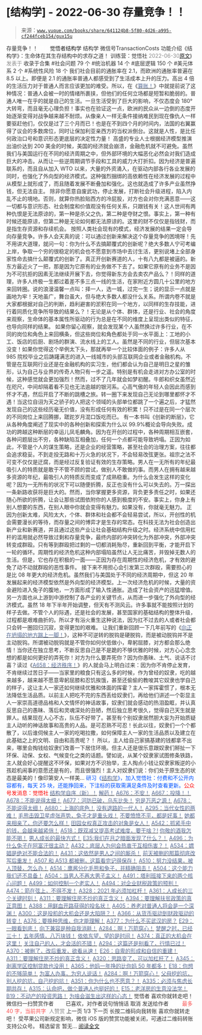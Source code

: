 # [结构学] - 2022-06-30 存量竞争！！

> 来源：[`www.yuque.com/books/share/641124b8-5f80-4d26-a995-cf244fceb154/gux15u`](https://www.yuque.com/books/share/641124b8-5f80-4d26-a995-cf244fceb154/gux15u)

<ne-p id="520f42f3293818f927861ebbd5b15da4_p_0" data-lake-id="520f42f3293818f927861ebbd5b15da4_p_0"><ne-text id="u84a0497a" style="color: rgb(51, 51, 51);">存量竞争！！</ne-text></ne-p> <ne-p id="909d23c91e67b7db1536a318355a9a5d" data-lake-id="909d23c91e67b7db1536a318355a9a5d"><ne-text id="u88a38fa8" ne-fontsize="12" style="color: rgb(255, 255, 255);">原创</ne-text><ne-text id="u4dc16fff" ne-fontsize="14">觉悟者</ne-text><ne-text id="u18de9446" ne-fontsize="14">结构学</ne-text></ne-p> <ne-p id="7ebb412f191cf44a2c94f1c288b5f326" data-lake-id="7ebb412f191cf44a2c94f1c288b5f326"><ne-text id="ub91190f1" ne-fontsize="14" ne-bold="true" style="color: rgb(51, 51, 51);">结构学</ne-text></ne-p> <ne-p id="64ac12e81979cdf3b2e2cdb6a1b9d15e" data-lake-id="64ac12e81979cdf3b2e2cdb6a1b9d15e"><ne-text id="uc4b7fa6f" ne-fontsize="14" style="color: rgb(51, 51, 51);">微信号</ne-text><ne-text id="ufb06ae7a" ne-fontsize="14" style="color: rgb(51, 51, 51);">TransactionCosts</ne-text></ne-p> <ne-p id="2b102519f85aaa3068d8a582153d3f94" data-lake-id="2b102519f85aaa3068d8a582153d3f94"><ne-text id="uee3b57a9" ne-fontsize="14" style="color: rgb(51, 51, 51);">功能介绍</ne-text><ne-text id="uc6987360" ne-fontsize="14" style="color: rgb(51, 51, 51);">《结构学》：生命体在其生存结构中的求存之道！ 训练营：觉悟社</ne-text></ne-p> <ne-p id="af09aa3ed26c94f699c78003fd8790de" data-lake-id="af09aa3ed26c94f699c78003fd8790de"><ne-text id="u7197d870" style="color: rgb(140, 140, 140);">2022-06-30</ne-text>[<ne-text id="u39d657c8" ne-fontsize="14">原文</ne-text>](https://mp.weixin.qq.com/s?__biz=MzIzMDYwOTM0Mg==&mid=2247487390&idx=1&sn=bd1fb93794773e7a4d0916306dc86a5d&chksm=e8b1974fdfc61e59275c0305da6b955e007a3538d14c7421e194be4cdffa846e7520f25f5ca6#rd))<ne-text id="ufe65892a" ne-fontsize="14" style="color: rgb(140, 140, 140);">发表于</ne-text></ne-p> <ne-p id="d8f3a47444dd195f52c82916de1ddd56" data-lake-id="d8f3a47444dd195f52c82916de1ddd56"><ne-text id="u4cf1598f" style="color: rgb(51, 51, 51);">收录于合集</ne-text></ne-p> <ne-p id="cabc0691a81714a94077fb7363391002" data-lake-id="cabc0691a81714a94077fb7363391002"><ne-text id="ub1a309af" style="color: rgb(51, 51, 51);">#社会问题 79 个</ne-text></ne-p> <ne-p id="1f1bd2fd821320bd1b4e0f9257bc92ec" data-lake-id="1f1bd2fd821320bd1b4e0f9257bc92ec"><ne-text id="u3fc0147f" style="color: rgb(51, 51, 51);">#统治机器 14 个</ne-text></ne-p> <ne-p id="f78a3ecea506c5567a33f762c2b486d3" data-lake-id="f78a3ecea506c5567a33f762c2b486d3"><ne-text id="uc2573122" style="color: rgb(51, 51, 51);">#底层逻辑 150 个</ne-text></ne-p> <ne-p id="95fe1bfe5dd1bd8550ca7d6adec9b7d7" data-lake-id="95fe1bfe5dd1bd8550ca7d6adec9b7d7"><ne-text id="u6f05ca21" style="color: rgb(51, 51, 51);">#美元体系 2 个</ne-text></ne-p> <ne-p id="abba51f783a09d204a63b72a44935d70" data-lake-id="abba51f783a09d204a63b72a44935d70"><ne-text id="ude93d174" style="color: rgb(51, 51, 51);">#系统性风险 18 个</ne-text></ne-p> <ne-p id="b161a360f11aa446b8d48264d61a2494" data-lake-id="b161a360f11aa446b8d48264d61a2494"><ne-text id="u3cbedfc7" style="color: rgb(51, 51, 51);">我们社会目前的通胀率在 2.1，而欧洲的通胀率普遍在 8.5 以上。即便是 2.1 的通胀率普通人都感受到了生活成本上升的压力。高出 4 倍的生活压力对于普通人而言应该更加的难受。所以，在《</ne-text>[<ne-text id="u4ff60a3e" style="color: rgb(87, 107, 149);">算账！</ne-text>](http://mp.weixin.qq.com/s?__biz=MzAxNDk1NjI2Mw==&mid=2247488259&idx=1&sn=2b72f3c0199cdacaa8e48eb9ad30f809&chksm=9b8a308bacfdb99d72ebcd3aaf0015c889b88f4598b093719ee8765aa8be3b3caaad95a445ae&scene=21#wechat_redirect)<ne-text id="u070c23d6" style="color: rgb(51, 51, 51);">》中就提前说了这种情况：普通人会被一时的情绪所裹挟，但他们的任何立场都是短暂和脆弱的。普通人唯一在乎的就是自己的生活。一旦生活受到了巨大的影响，不仅态度会 180°大转弯，而且毫无心理负担！事实也在验证这一点，欧洲的民众从一边倒的态度开始逐渐变得对战争越来越不耐烦。从像亲人一样无条件接纳难民到现在像仇人一样要驱赶他们，仅仅是过了三个月而已！也是在不到四个月的时间内，法国的右翼赢得了议会的多数席位，同时让保加利亚亲西方的当权派倒台。这就是人性，是比任何政治口号和意识形态更底层的决定性力量！</ne-text></ne-p> <ne-p id="82b3b053bb32c1bf697c75c4dc969582" data-lake-id="82b3b053bb32c1bf697c75c4dc969582"><ne-text id="ue2c2d8ae" style="color: rgb(51, 51, 51);">高盛的专业人士根据经济模型推演出油价达到 200 美金的时候，美国的经济就会崩溃，金融危机就不可避免。虽然我们与美国运行在不同的经济周期之中，但外部环境的大幅恶化必然会对我们造成巨大的冲击。从而让一些逆周期调节手段和工具的威力大打折扣。因为经济是普遍联系的，而且自从加入 WTO 以来，大量的外资涌入，在驱动内部各行各业发展的同时，也强化了外向型的经济模式。这种强烈捆绑的高依赖性在经济发展的过程中从模型上就形成了，而且随着发展不断叠加和强化。这也就造成了许多产业虽然挣钱，但无法自主。</ne-text></ne-p> <ne-p id="70d692ee87723f9603c2ae9cc68790c0" data-lake-id="70d692ee87723f9603c2ae9cc68790c0"><ne-text id="uf0cbaa5c" style="color: rgb(51, 51, 51);">除非你愿意自废武功，停止发展，打断社会升级进程，陷入内乱不止的境地。否则，就算你热脸贴西方的冷屁股，对方也会对你充满恶意——这一切都与意识形态、社会制度和价值观没有任何关系，只跟钱有关！这人世间有两种仇恨是无法原谅的，第一种是杀父之仇，第二种是夺财之恨。事实上，第一种有时候还能原谅，但第二种是无论如何都无法原谅的。这里的财不仅仅是指钱财，而是指生存资源和存续机会。</ne-text></ne-p> <ne-p id="dc3c35fd4fb5fe9f1dd0a7c88e575525" data-lake-id="dc3c35fd4fb5fe9f1dd0a7c88e575525"><ne-text id="u5191b91c" style="color: rgb(51, 51, 51);">按照人类社会现有的模式，经济发展的结果一定会导向存量竞争。许多人会天真的说：可以通过创新来解决这个存量竞争的困境呀！先不用讲大道理，就问一句：你为什么不去搞颠覆式的创新呢？绝大多数人宁可考编上岸，争取一个穷的很稳定的机会也不愿意到市场中去讨生活，更别说堵上全部身家性命去搞什么颠覆式的创新了。真正开创新赛道的人，十有八九都是被逼的。新东方最近火了一把，那是因为它原有的业务做不下去了。如果它原有的业务不是因为不可抗拒的因素无法继续开展下去，你觉得新东方会去卖农产品么？！同样的道理，许多人终极一生都过着差不多三点一线的生活，在家附近方圆几十公里的地方来回转圈。说的浪漫温馨一点叫：择一人，选一城，过完一生；说的显示一点就是画地为牢！</ne-text><ne-text id="u497ca1e9" ne-bold="true" style="color: rgb(51, 51, 51);">天地虽广，舞台虽大，但与绝大多数人都没什么关系。所谓内卷不就是大家都根据对自己的判断，趋利避害的淤积在同一个地方，以同样的生存技能，进行着同质化竞争所导致的结果么？！</ne-text><ne-text id="u4b448542" style="color: rgb(51, 51, 51);">无论是从个体、群体，还是行业、社会的角度来观察，生命体的基本属性所驱动的行为总是在不同的维度上呈现出类似的特征，也导向同样的结果。</ne-text></ne-p> <ne-p id="82008d132a4fe0a730e655b69b90e5bf" data-lake-id="82008d132a4fe0a730e655b69b90e5bf"><ne-text id="uf3ca6127" style="color: rgb(51, 51, 51);">如果你留心观察，就会发现某个人虽然换过许多行业，在不同的岗位和角色上来回横条，但这些岗位和角色都处于同一水平面上：工地的小工、饭店的后厨、剧场的群演、流水线上的工人。虽然是不同的行业，但层次基本没变！如果你觉得这个举例太下头，那就再举一个比较体面的例子：许多人从 985 院校毕业之后踌躇满志的进入一线城市的头部互联网企业或者金融机构。不管是在互联网行业还是在金融机构的实习生，他们都会认为自己是明日之星的雏形，认为自己与业界的传奇人物只有一步之遥。特别是有机会走进对方办公室的时候，这种感觉就会更加强烈！然而，过不了几年就会如梦初醒。牛郎和织女虽然近在咫尺，中间却隔着看不见也无法逾越的银河系。心高气傲的年轻人会因此而感到怀才不遇，然后开启了不断的跳槽之旅。转一圈下来发现自己无论到哪里都怀才不遇！当这位自诩为天之骄子的人把这个领域的头部单位都跳了一个遍之后，才猛然发现自己的这些经历毫无价值，没有形成任何有效的积累！只不过是在同一个层次的不同岗位上来回腾挪，蹉跎岁月混口饭吃而已。</ne-text></ne-p> <ne-p id="e8eb74aba5cb0ecc089c6470460ac67b" data-lake-id="e8eb74aba5cb0ecc089c6470460ac67b"><ne-text id="u6988ce44" style="color: rgb(51, 51, 51);">有一本书叫《创新的断层》，它从各种角度阐述了现实中的各种创新和探索为什么以 99.9%概论会导向失败。成功的跨越这种断层的幸运儿凤毛麟角。因为在开创的过程中，各种周期相互嵌套，各种问题层出不穷，各种缺陷互相叠加，任何一个点都可能导致坍塌。正因为如此，不管是个人的谋生策略，还是企业的经营策略，甚至社会的治理方案，往往都会追求稳妥。不到走投无路和十万火急的状况下，不会轻易改弦更张。祖宗之法不可变不仅仅是迂腐，而是经过反复验证有效的生存策略。男人在一无所有的年纪最吸引人的特质就是敢于不管不顾的尝试，做别人不敢做的事。而男人在拥有越来越多资源的年纪，最吸引人的特质反而变成了成熟稳重。为什么会发生这样的变化呢？因为一无所有的状况下可以随便折腾，反正也没有什么可以失去的。万一探出一条新路收获将是巨大的。然而，当你掌握更多资源，背负更多责任之时，如果还随心所欲的折腾，让会让那些试图依附你的人感到极度的不安。事实上，你身上有别人想要的东西，在别人眼中你就会变得有魅力。如果没有，你就毫无魅力。</ne-text></ne-p> <ne-p id="6797e8ca309d053b8499c3170c342109" data-lake-id="6797e8ca309d053b8499c3170c342109"><ne-text id="ubb9ab730" style="color: rgb(51, 51, 51);">正因为创新太难，风险太大，个体、群体和社会都不会轻易尝试，所以，开创性的机会需要漫长的等待，而存量之间的博弈才是生存的常态。在科技无法为社会创造出新产业和新赛道，并且通过这些产业让社会基础结构升级之时。经济系统中信用杠杆的滥用就必然导致过剩和存量竞争，最终内部的冲突转化为外部冲突，外部冲突转变成群殴。只有等到群殴把过剩的一切都消耗殆尽，重新回到平衡，才能开启下一轮的循环。周期性的经济危机这种内部塌陷虽然让人无比痛苦，并毁掉无数人的生活。但是，它也存在积极的一面——正因为存在周期性的经济危机，才有效的避免了动不动就群殴的恶性事件。</ne-text></ne-p> <ne-p id="67867900f8edb4b046f205a108a8798b" data-lake-id="67867900f8edb4b046f205a108a8798b"><ne-text id="u0a7356f3" style="color: rgb(51, 51, 51);">接下来不用担心会引发第三次群殴，需要担心的是比 08 年更大的经济危机。虽然我们与美国处于不同的经济周期中，但这 20 年发展起来的经济模型依然是外向型的经济模型。上一次经济危机的时候，大量的资金避险进入兔子的腹地，一方面形成了输入性通胀。造成了社会资产的迅猛增值。另一方面也从上游到中游控制了各产业的关键节点，从而进一步强化了外向型的经济模式。虽然 18 年下半年开始调整，但天有不测风云。许多事就不能按照计划的样子去做。不管个人的际遇，还是社会的发展，甚至国家的基础结构的整体升级，过程都是艰难曲折的。所以才有浴火重生这种说法，因为扛不过去的人或者社会都只会转一圈回归沉寂，变得更加的艰难。</ne-text></ne-p> <ne-p id="289557e71b3c25af7bc6395df94c2dde" data-lake-id="289557e71b3c25af7bc6395df94c2dde"><ne-text id="uff75212c" style="color: rgb(51, 51, 51);">让我们重新回顾一下几年前写的《</ne-text>[<ne-text id="u84975144" style="color: rgb(87, 107, 149);">向正在坍塌的地方踹上一脚！</ne-text>](http://mp.weixin.qq.com/s?__biz=MzIzMDYwOTM0Mg==&mid=2247483766&idx=1&sn=b17f66fe5f8fd77d3c27c8bc60eb8c8a&chksm=e8b199a7dfc610b1ddcced086ff6d2be69354b7feeef60c0e508d56dd4fd54ee9660483cf5bb&scene=21#wechat_redirect)<ne-text id="u71afd6a4" style="color: rgb(51, 51, 51);">》，这种不可逆转的脱钩是硬脱钩，而是被动脱钩并不是主动脱钩。所谓被动脱钩就是不管你如何伏低做小，卑躬屈膝，对方都会那么绝情！当你还在独立思考，不断反思自己是不是跪的不够优雅的时候，对方心心念念想的都是如何更好的弄死你！对方为什么要弄死你？因为你愚昧、土气、说话不讨喜？读过《</ne-text>[<ne-text id="ue526fac6" style="color: rgb(87, 107, 149);">A658：经济秩序！</ne-text>](http://mp.weixin.qq.com/s?__biz=MzIzMDYwOTM0Mg==&mid=2247487179&idx=1&sn=12ad76a2b6a86d4dc52eb515f2b00500&chksm=e8b1961adfc61f0c30f16b60b87e2fcd3142b4a788c2ae81604f02182574c50b54c1d9e2974d&scene=21#wechat_redirect)<ne-text id="uf2d4aaac" style="color: rgb(51, 51, 51);">》的人就会马上明白过来：因为你不肯停止发育，不肯继续过苦日子——当家里的粮食只有这么多的时候，作为曾经的奴隶，吃的越来越多，越来越不愿意卑躬屈膝和忍饥挨饿，甚至还偷偷的教唆其它奴隶也学自己的样子，这让主人一家还如何继续优雅和体面的挥霍？主人一家挥霍惯了，根本无法降低生活品质。以前主人把吃不完的东西丢给奴隶们，再给他们讲述一个彰显主人一家崇高道德品格和人文情怀的神话故事，奴隶们就会感动的热泪盈眶，并认真反思自己的愚昧、落后和灵魂深处的丑陋，然后独立思考很久，觉得自己天生就是罪人。结果现在人心不古，队伍不好带了。甚至有个别奴隶居然胆大妄为开始质疑主人动听的神话故事和高贵的人品。是可忍熟不可忍！长此以往，奴隶们一个个都散了，以后谁伺候主人一家的吃喝拉撒，如何保障主人一家的生活品质以及建立在此基础之上的文明、自由和高贵呢？！</ne-text></ne-p> <ne-p id="628d3110941e37efb58bf771f59cbac3" data-lake-id="628d3110941e37efb58bf771f59cbac3"><ne-text id="u2279b93d" style="color: rgb(51, 51, 51);">所以，主人给自己家搞基建的钱都拿不出来，哪里会掏钱给奴隶们改善一下居住环境。但主人还是很乐意跟奴隶们掰扯一下环保、动保、女权、气候变化之类的话题。譬如说，从某个奴隶家试图修条铁路，主人就会好心提醒这不环保，如果对方不识抬举，主人掏点小钱让奴隶家叛逆的小孩趁机闹事的意愿还是有的，而且很强烈！主人对奴隶们说：你们处于原生态的状态是最美的！像印第安人一样美…</ne-text></ne-p> <ne-p id="e81f280a7d0fdafbdb0a77ad7fbf79a6" data-lake-id="e81f280a7d0fdafbdb0a77ad7fbf79a6"><ne-text id="ue3756308" ne-bold="true" style="color: rgb(0, 82, 255);">研习《</ne-text>[<ne-text id="u7ac27744" ne-bold="true" style="color: rgb(87, 107, 149);">结构学</ne-text>](https://mp.weixin.qq.com/mp/appmsgalbum?action=getalbum&album_id=1318317199878225920&__biz=MzAxNDk1NjI2Mw==#wechat_redirect)<ne-text id="u7e929f2a" ne-bold="true" style="color: rgb(0, 82, 255);">》，加入觉悟社：付费和不公开内容都有，每天 25 块，还能挣回来，下注标的获取需满足条件及时查看更新。</ne-text><ne-text id="uada87914" ne-bold="true" style="color: rgb(255, 0, 0);">公众号发消息：觉悟社</ne-text></ne-p>  <ne-p id="5963a07e677ee44516dcc35c7470f312" data-lake-id="5963a07e677ee44516dcc35c7470f312"><ne-card data-card-name="image" data-card-type="inline" id="TQS2u" data-event-boundary="card" style="color: rgb(51, 51, 51);"><ne-p id="0eebb4a845741f2d9226df5d1a1b065a" data-lake-id="0eebb4a845741f2d9226df5d1a1b065a">[<ne-text id="ua34eed30" ne-bold="true" style="color: rgb(87, 107, 149);">结构学自序（新）！</ne-text>](http://mp.weixin.qq.com/s?__biz=MzIzMDYwOTM0Mg==&mid=2247485283&idx=1&sn=aa2b8554b8e5040f8f959636feaa06a3&chksm=e8b19fb2dfc616a430aa381b8da0815311244e694a69809cd92d0602ac34cfe5f1f419b3745e&scene=21#wechat_redirect)</ne-p> <ne-p id="98a24b6d8e9db8cd224dc798fbd82164" data-lake-id="98a24b6d8e9db8cd224dc798fbd82164">[<ne-text id="u9e7d6606" style="color: rgb(87, 107, 149);">解药！</ne-text>](http://mp.weixin.qq.com/s?__biz=MzIzMDYwOTM0Mg==&mid=2247487354&idx=1&sn=8d233cb332f339f0577f408653090fd3&chksm=e8b197abdfc61ebdfb4d5591ff86fb35f6e0ddf9bb51d18ce569d40a774d45ff5ecbf4109aa8&scene=21#wechat_redirect)</ne-p> <ne-p id="60d96851d4ae7cbba0425ddc0e0227b4" data-lake-id="60d96851d4ae7cbba0425ddc0e0227b4">[<ne-text id="u5f7c48ee" style="color: rgb(87, 107, 149);">A676：不安！</ne-text>](http://mp.weixin.qq.com/s?__biz=MzAxNDk1NjI2Mw==&mid=2247488576&idx=1&sn=775b39993cbb7aafd9d5aa0720cbfcba&chksm=9b8a37c8acfdbede6606165222fd4ccffdd99368777e395261c847d0b6884af0563ff8337f01&scene=21#wechat_redirect)</ne-p> <ne-p id="d4c2ef319a93d94b4be5cb06ab767c4d" data-lake-id="d4c2ef319a93d94b4be5cb06ab767c4d">[<ne-text id="u8388df00" style="color: rgb(87, 107, 149);">A667：投降！！</ne-text>](http://mp.weixin.qq.com/s?__biz=MzAxNDk1NjI2Mw==&mid=2247488473&idx=1&sn=9ff1ab8aa9a8ed0521705e8e69dc1942&chksm=9b8a3051acfdb94786f6aa85a453b17df68cae420b94a161741a7d4a26f55afea0caa0debbb8&scene=21#wechat_redirect)</ne-p> <ne-p id="6f725e8e955d70547aef0c120c2baece" data-lake-id="6f725e8e955d70547aef0c120c2baece">[<ne-text id="u2740af9c" ne-bold="true" style="color: rgb(87, 107, 149);">A678：不能说得太细！</ne-text>](http://mp.weixin.qq.com/s?__biz=MzAxNDk1NjI2Mw==&mid=2247488621&idx=1&sn=de619343a166fa2033545096b107a136&chksm=9b8a37e5acfdbef33879aa1c737b5ded3b611c15cf6b7945e400a9293cb0353f2eb5feb120f0&scene=21#wechat_redirect)</ne-p> <ne-p id="d34f6193f6aeb5637e01bed2acf532f7" data-lake-id="d34f6193f6aeb5637e01bed2acf532f7">[<ne-text id="ue513612c" ne-bold="true" style="color: rgb(87, 107, 149);">A677：河防已破，乌东比失！</ne-text>](http://mp.weixin.qq.com/s?__biz=MzIzMDYwOTM0Mg==&mid=2247487346&idx=1&sn=7f6da93c6544a34130faa84427410779&chksm=e8b197a3dfc61eb5fb452bb2f9dbe2e1dd593fa504466b004c8832f1cfc1cc9e62cf3e1cfe40&scene=21#wechat_redirect)</ne-p> <ne-p id="ca699abec4a505f932c1eb026f00f97c" data-lake-id="ca699abec4a505f932c1eb026f00f97c">[<ne-text id="u86fb4cdc" style="color: rgb(87, 107, 149);">穷是万恶之源！</ne-text>](http://mp.weixin.qq.com/s?__biz=MzAxNDk1NjI2Mw==&mid=2247483823&idx=1&sn=e54ebe9891b302dc0bf1815c76ccf8b7&chksm=9b8a2227acfdab31a05e273addd9159d4b8263d58d3c58bf214841c8189157519719c3427306&scene=21#wechat_redirect)</ne-p> <ne-p id="bdfcec3a44b44e57b3d4aadfc66dfe8c" data-lake-id="bdfcec3a44b44e57b3d4aadfc66dfe8c">[<ne-text id="uf8f9c0f4" style="color: rgb(87, 107, 149);">A678：不能说得太细！</ne-text>](http://mp.weixin.qq.com/s?__biz=MzAxNDk1NjI2Mw==&mid=2247488621&idx=1&sn=de619343a166fa2033545096b107a136&chksm=9b8a37e5acfdbef33879aa1c737b5ded3b611c15cf6b7945e400a9293cb0353f2eb5feb120f0&scene=21#wechat_redirect)</ne-p> <ne-p id="47d64728ce59f251d9ab8a411f798deb" data-lake-id="47d64728ce59f251d9ab8a411f798deb">[<ne-text id="ubaf0d22c" style="color: rgb(87, 107, 149);">A680：上海的底色！</ne-text>](http://mp.weixin.qq.com/s?__biz=MzIzMDYwOTM0Mg==&mid=2247487369&idx=1&sn=a18e0d719fb0549237274a07964dadbf&chksm=e8b19758dfc61e4ec0cf4343ed7bd19f207616e41dcfd37f655056fc0dcbcacb8cd20da56a5e&scene=21#wechat_redirect)</ne-p> <ne-p id="b07395d3de9cf943c4227342728a1d5e" data-lake-id="b07395d3de9cf943c4227342728a1d5e">[<ne-text id="uc627dbb8" style="color: rgb(87, 107, 149);">没有退路的一代人！</ne-text>](http://mp.weixin.qq.com/s?__biz=MzAxNDk1NjI2Mw==&mid=2247486533&idx=1&sn=a0d5cce0656aad467148e0642eb85a00&chksm=9b8a2fcdacfda6db79857186e953a089baf1fb678b2b071cf101c5a26e7fb9768474c94243ca&scene=21#wechat_redirect)</ne-p> <ne-p id="6279345f695f72808c603cf937c84730" data-lake-id="6279345f695f72808c603cf937c84730">[<ne-text id="u90fd8f59" ne-bold="true" style="color: rgb(87, 107, 149);">A295：当代女性的两难！</ne-text>](http://mp.weixin.qq.com/s?__biz=MzIzMDYwOTM0Mg==&mid=2247484854&idx=1&sn=6851afe306f7b89d23728018ea32b7f2&chksm=e8b19d67dfc61471955b15021ac11c5fff9f1607977e9df1bd2bbfabc2deb3dea5c98e369c55&scene=21#wechat_redirect)</ne-p> <ne-p id="da24c8a157a1c6d477977ee31e72c623" data-lake-id="da24c8a157a1c6d477977ee31e72c623">[<ne-text id="u04b0bcba" ne-bold="true" style="color: rgb(87, 107, 149);">毛熊击毁卫星虚张声势，兔子才是重头戏！</ne-text>](http://mp.weixin.qq.com/s?__biz=MzIzMDYwOTM0Mg==&mid=2247486669&idx=1&sn=dbcf25827621743d0d3b5c3abdcb73c2&chksm=e8b1941cdfc61d0aa787095f2852f6249b2a0114b1a721bc70a0f3c945e775977a1899e1e8b0&scene=21#wechat_redirect)</ne-p> <ne-p id="3956d36d6882f3e50da1c264b8f43d38" data-lake-id="3956d36d6882f3e50da1c264b8f43d38">[<ne-text id="u2c0e88a1" ne-bold="true" style="color: rgb(87, 107, 149);">不要愤愤不平，都是好事！</ne-text>](http://mp.weixin.qq.com/s?__biz=MzAxNDk1NjI2Mw==&mid=2247487130&idx=1&sn=b21138d85455f5692aaf039038c78342&chksm=9b8a2d12acfda404a2b67fe4d446ee0f2805ad64a8b8004902934600fd731191e140df6ac19a&scene=21#wechat_redirect)</ne-p> <ne-p id="308533a68bfdfd52d48d49b9fe913b3a" data-lake-id="308533a68bfdfd52d48d49b9fe913b3a">[<ne-text id="u68e9b011" ne-bold="true" style="color: rgb(87, 107, 149);">她都来相亲了，你还要怎么样！</ne-text>](http://mp.weixin.qq.com/s?__biz=MzAxNDk1NjI2Mw==&mid=2247486952&idx=1&sn=698aec6916d2eca5e758c25c4c634346&chksm=9b8a2e60acfda776b80a4f2f0d5c2fe4921fc821cdf029fa9d2fdc52fd708fc5a0b980d5d3d0&scene=21#wechat_redirect)</ne-p> <ne-p id="41926d522c6de2248d2d4cabc0a07c3d" data-lake-id="41926d522c6de2248d2d4cabc0a07c3d">[<ne-text id="uf9408bd8" ne-bold="true" style="color: rgb(87, 107, 149);">田园女权真正攻击的对象是女人！</ne-text>](http://mp.weixin.qq.com/s?__biz=MzIzMDYwOTM0Mg==&mid=2247486412&idx=1&sn=5dd3e8b2a759838d739e6d61ebab2eab&chksm=e8b1931ddfc61a0bf6f81cd2a9a9232ea8ce86528a8eea66c6635180e8678b819ebb38b4cb86&scene=21#wechat_redirect)</ne-p> <ne-p id="8263d391be9a89c2703174a899944d62" data-lake-id="8263d391be9a89c2703174a899944d62">[<ne-text id="udd26e20d" ne-bold="true" style="color: rgb(87, 107, 149);">A542：抓紧手中的钱，会越来越紧俏！</ne-text>](http://mp.weixin.qq.com/s?__biz=MzIzMDYwOTM0Mg==&mid=2247486640&idx=1&sn=a96afa7d2b698e33240735ea8d7671f7&chksm=e8b19461dfc61d77a4afce11ecc7558b8d7ff5d495a78bcb609e3eed5c70bcbed5f3d6a66023&scene=21#wechat_redirect)</ne-p> <ne-p id="03d8e550401ce183dd91689320053210" data-lake-id="03d8e550401ce183dd91689320053210">[<ne-text id="u3c446980" ne-bold="true" style="color: rgb(87, 107, 149);">A518：既双减又提高考试难度，要干啥？!</ne-text>](http://mp.weixin.qq.com/s?__biz=MzIzMDYwOTM0Mg==&mid=2247486528&idx=1&sn=837ef39e3c0b47ac84d5096690555ae7&chksm=e8b19491dfc61d87292daf575c1e7c95b3f0543f313b65c7ad4ab369603833704304ec7451d7&scene=21#wechat_redirect)</ne-p> <ne-p id="1f21025fe0d6a978a584386e14048361" data-lake-id="1f21025fe0d6a978a584386e14048361">[<ne-text id="u61c8135b" style="color: rgb(87, 107, 149);">你敬的酒我怎能不喝！</ne-text>](http://mp.weixin.qq.com/s?__biz=MzIzMDYwOTM0Mg==&mid=2247486456&idx=1&sn=7d6377d84f511b80179c5e7648494d6e&chksm=e8b19329dfc61a3f9b91b5b43dbd1a6eea293a02cd80b96aeb6dd1930f7f2c93fd33c0e3b2f3&scene=21#wechat_redirect)</ne-p> <ne-p id="91ab5736dc3737bc843c92496fda2b07" data-lake-id="91ab5736dc3737bc843c92496fda2b07">[<ne-text id="u89159afa" style="color: rgb(87, 107, 149);">男人成长的最快方式！</ne-text>](http://mp.weixin.qq.com/s?__biz=MzAxNDk1NjI2Mw==&mid=2247487435&idx=1&sn=8d1fe9b5f45ab8bd0c98f396ea6f0f1c&chksm=9b8a2c43acfda5557c14b9f4ecd8efc8e844df88c1b9a487906eddbc04860acc06bbd0ef6963&scene=21#wechat_redirect)</ne-p> <ne-p id="cca08c0c6b7953b13bb27df479e86514" data-lake-id="cca08c0c6b7953b13bb27df479e86514">[<ne-text id="uc609723b" ne-bold="true" style="color: rgb(87, 107, 149);">E35:我们在月之暗面发现了什么？！</ne-text>](http://mp.weixin.qq.com/s?__biz=MzIzMDYwOTM0Mg==&mid=2247486632&idx=1&sn=170aeff87eb36dce354c8b2437f4b27f&chksm=e8b19479dfc61d6f08e6492954a528f20387fe2fa925747cf2b504d2bc69084f24495e972e41&scene=21#wechat_redirect)</ne-p> <ne-p id="79eec9fbbb5c5ae108524db563c895ac" data-lake-id="79eec9fbbb5c5ae108524db563c895ac">[<ne-text id="u080858ed" ne-bold="true" style="color: rgb(87, 107, 149);">A496：为什么兔子在阿富汗很主动？</ne-text>](http://mp.weixin.qq.com/s?__biz=MzIzMDYwOTM0Mg==&mid=2247486278&idx=1&sn=40d09857088bebd3c70bec1c7a500f06&chksm=e8b19397dfc61a810125242c8e395330f934390eb50bd54053ecd3f31ddc91de4e429c0f693a&scene=21#wechat_redirect)</ne-p> <ne-p id="ec0e4232012860c559b536d26ae73c4a" data-lake-id="ec0e4232012860c559b536d26ae73c4a">[<ne-text id="u255521b9" style="color: rgb(87, 107, 149);">A432：底层人为何会热衷于互相伤害？！</ne-text>](http://mp.weixin.qq.com/s?__biz=MzAxNDk1NjI2Mw==&mid=2247487443&idx=1&sn=21334752ac2ce642ca1e4e421acfe765&chksm=9b8a2c5bacfda54d1459036c57a31b05271d1b825eadd811cce0bbeca1ea3a7deae31e067133&scene=21#wechat_redirect)</ne-p> <ne-p id="7f0f29733a71137a98ba4f75f0858a8c" data-lake-id="7f0f29733a71137a98ba4f75f0858a8c">[<ne-text id="u7db0c56c" style="color: rgb(87, 107, 149);">A534：嫖娼是绝对不能合法的！</ne-text>](http://mp.weixin.qq.com/s?__biz=MzAxNDk1NjI2Mw==&mid=2247487431&idx=1&sn=78d93492fa71d19501c95eb11e0ea99f&chksm=9b8a2c4facfda559eeb7bffa822a9715b1945a9e9c4f8beaf9d00b8acb0e2cc0b05a63feafaf&scene=21#wechat_redirect)</ne-p> <ne-p id="2e90ecc05f99c9edccc7ab735bca68d5" data-lake-id="2e90ecc05f99c9edccc7ab735bca68d5">[<ne-text id="u7a395f31" ne-bold="true" style="color: rgb(87, 107, 149);">A431：这依然是男人之间的厮杀！</ne-text>](http://mp.weixin.qq.com/s?__biz=MzAxNDk1NjI2Mw==&mid=2247486741&idx=1&sn=f13cf395a8c106f5133951392a20ac5c&chksm=9b8a2e9dacfda78b8f8b9cc727b9740b4213f738fc0375599ce82567b97047631c68178c7ec5&scene=21#wechat_redirect)</ne-p> <ne-p id="ac8feaefaaba428166a1057c9b017fe3" data-lake-id="ac8feaefaaba428166a1057c9b017fe3">[<ne-text id="u2a7a1880" style="color: rgb(87, 107, 149);">前天被删的那篇彻底改写后重发！</ne-text>](http://mp.weixin.qq.com/s?__biz=MzAxNDk1NjI2Mw==&mid=2247487425&idx=1&sn=37c59746f0368268dbf1497b341aab93&chksm=9b8a2c49acfda55f770d8082d28911b1ce6406517fb969072d77bc0c8c1f26507ac18360d2f8&scene=21#wechat_redirect)</ne-p> <ne-p id="dc55040d9a0cea0563109fee3c7da6f1" data-lake-id="dc55040d9a0cea0563109fee3c7da6f1">[<ne-text id="ua968faac" ne-bold="true" style="color: rgb(87, 107, 149);">A507 和 A513 都被删，这篇看完记得保存！</ne-text>](http://mp.weixin.qq.com/s?__biz=MzIzMDYwOTM0Mg==&mid=2247486598&idx=1&sn=643ad77a60e4fb7e40dcea6e4585c39a&chksm=e8b19457dfc61d4126c656d773feb6d26d516889077a4f3b8755cf1ee4b0fe2a592b8409dfd8&scene=21#wechat_redirect)</ne-p> <ne-p id="11507eb8ba12f3320175d5daa2f0dd76" data-lake-id="11507eb8ba12f3320175d5daa2f0dd76">[<ne-text id="u857cf251" style="color: rgb(87, 107, 149);">A510：努力没结果，被人顶替，怎么办！</ne-text>](http://mp.weixin.qq.com/s?__biz=MzAxNDk1NjI2Mw==&mid=2247487202&idx=1&sn=c4c18c5c793a47e31cd7267152a78d1f&chksm=9b8a2d6aacfda47c47394eb5cbb97fc6233fb7258c0408026e518018a6af33da141b1b0a2bfa&scene=21#wechat_redirect)</ne-p> <ne-p id="e19b904dcbf55e188f02a800c77dc2b0" data-lake-id="e19b904dcbf55e188f02a800c77dc2b0">[<ne-text id="u2a4fc490" style="color: rgb(87, 107, 149);">A514：鹰酱分化毛熊和兔子，并精确阻击！</ne-text>](http://mp.weixin.qq.com/s?__biz=MzIzMDYwOTM0Mg==&mid=2247486421&idx=1&sn=c114599b4fd1016c7f539fca526fe91c&chksm=e8b19304dfc61a127301df6303aedbeace66275a179f7db025e56f2326917c273d443eab53e6&scene=21#wechat_redirect)</ne-p> <ne-p id="fd352090d29710d17cae8fc89be9dec0" data-lake-id="fd352090d29710d17cae8fc89be9dec0">[<ne-text id="uf66bf85c" ne-bold="true" style="color: rgb(87, 107, 149);">A504：这个能力我们还不具备！</ne-text>](http://mp.weixin.qq.com/s?__biz=MzIzMDYwOTM0Mg==&mid=2247486364&idx=1&sn=c54714ffeaa4122f08d8ec0c2decb740&chksm=e8b1934ddfc61a5b943cbe55dfc7211561e7d78f163246c3dcfd08325b004bc6d9ee6efbaebf&scene=21#wechat_redirect)</ne-p> <ne-p id="981e9413bfc039aec09d4d84558aeadc" data-lake-id="981e9413bfc039aec09d4d84558aeadc">[<ne-text id="u6fe4a24d" style="color: rgb(87, 107, 149);">A504：当男人不再大男子主义！</ne-text>](http://mp.weixin.qq.com/s?__biz=MzAxNDk1NjI2Mw==&mid=2247487148&idx=1&sn=5151b292f8f882fe9f87aabf52be08df&chksm=9b8a2d24acfda432b5803c25c0c83a4cbfc80a7c83ffd044b72bedc5e32d9670054d861705cf&scene=21#wechat_redirect)</ne-p> <ne-p id="476ee436737dc7c770ede46bc1fb4fbc" data-lake-id="476ee436737dc7c770ede46bc1fb4fbc">[<ne-text id="u00f33d80" ne-bold="true" style="color: rgb(87, 107, 149);">A491：塔利班接下来的两个核心问题！</ne-text>](http://mp.weixin.qq.com/s?__biz=MzIzMDYwOTM0Mg==&mid=2247486219&idx=1&sn=8f77517f0244ba31f7eb28e2676e17cd&chksm=e8b193dadfc61acc6d9e6029653aac696f132efc24d3b28f983ba8e4ada269ac887e6165d837&scene=21#wechat_redirect)</ne-p> <ne-p id="a8387ca1bb5f485895782164b05c9c16" data-lake-id="a8387ca1bb5f485895782164b05c9c16">[<ne-text id="u4148b674" style="color: rgb(87, 107, 149);">A499：如何控制一个老实人！</ne-text>](http://mp.weixin.qq.com/s?__biz=MzIzMDYwOTM0Mg==&mid=2247486301&idx=1&sn=f4bfec024d8688c8555dd21b85deea31&chksm=e8b1938cdfc61a9a1e2d8a8fa37d495cf337bc34215939caced14a58dd32b46ad59646d0e928&scene=21#wechat_redirect)</ne-p> <ne-p id="7be6b8404b09dbfb0e9b8a0dc53445ec" data-lake-id="7be6b8404b09dbfb0e9b8a0dc53445ec">[<ne-text id="ua0f3e627" ne-bold="true" style="color: rgb(87, 107, 149);">A494：对企业财税政策的预判！</ne-text>](http://mp.weixin.qq.com/s?__biz=MzIzMDYwOTM0Mg==&mid=2247486230&idx=1&sn=5fa67e9065c3feae6264765838772136&chksm=e8b193c7dfc61ad15311f10ab8265d667f31cc2e11e404476afbc0310d6ee71e5f1167faf78f&scene=21#wechat_redirect)</ne-p> <ne-p id="255de536c4b28de1bb6d7f1c19ce08d1" data-lake-id="255de536c4b28de1bb6d7f1c19ce08d1">[<ne-text id="u3004a744" ne-bold="true" style="color: rgb(87, 107, 149);">A474：箭在弦上，不得不发！</ne-text>](http://mp.weixin.qq.com/s?__biz=MzIzMDYwOTM0Mg==&mid=2247486092&idx=1&sn=d93b0ab35ba2828a708658dbd2e5ad9b&chksm=e8b1925ddfc61b4b12bc1b6a7e7e25a2fe7ff149b1c4f64810b2a5eefa97b8dc1bd1899dcf00&scene=21#wechat_redirect)</ne-p> <ne-p id="0fbbf3247c99866827559c0c7ffb63d8" data-lake-id="0fbbf3247c99866827559c0c7ffb63d8">[<ne-text id="u10e78a3a" ne-bold="true" style="color: rgb(87, 107, 149);">A328：2021 年必须加杠杆！</ne-text>](http://mp.weixin.qq.com/s?__biz=MzIzMDYwOTM0Mg==&mid=2247485087&idx=1&sn=24d72f6a71bddb8954a03be5db246538&chksm=e8b19e4edfc617587a8ae645885a89ab8c3c6f67730a026d9c7c9a94ab3051ca480302147fc0&scene=21#wechat_redirect)</ne-p> <ne-p id="f4e33bd989f10fed73c902467299be41" data-lake-id="f4e33bd989f10fed73c902467299be41">[<ne-text id="u78a07a8a" ne-bold="true" style="color: rgb(87, 107, 149);">A361：人成长的三个关键时刻！</ne-text>](http://mp.weixin.qq.com/s?__biz=MzAxNDk1NjI2Mw==&mid=2247486472&idx=1&sn=8b46d73659ff81e3d7bd544e1718a94f&chksm=9b8a2f80acfda69601b059cb0180f8841eda098200c32c84ad6430bb8fbe33a9021fa7890344&scene=21#wechat_redirect)</ne-p> <ne-p id="0e5591e2facce5f3e18e44b08c35d1c6" data-lake-id="0e5591e2facce5f3e18e44b08c35d1c6">[<ne-text id="u62610f07" ne-bold="true" style="color: rgb(87, 107, 149);">A311：要理解住房不炒的真正含义！</ne-text>](http://mp.weixin.qq.com/s?__biz=MzIzMDYwOTM0Mg==&mid=2247484959&idx=1&sn=090583ec50bfd9febec1de463c2672f6&chksm=e8b19ecedfc617d8629080f6745c8de013cfe875de26eef6767b2d5c10782650223ed15f807b&scene=21#wechat_redirect)</ne-p> <ne-p id="757fb105d3c23be48f8914e9fed73cf9" data-lake-id="757fb105d3c23be48f8914e9fed73cf9">[<ne-text id="uafa44fe4" ne-bold="true" style="color: rgb(87, 107, 149);">A394：要理解扶贫政策的真正意图！</ne-text>](http://mp.weixin.qq.com/s?__biz=MzIzMDYwOTM0Mg==&mid=2247485502&idx=1&sn=fffb9911cefa626e6fbcb9c416c1eb98&chksm=e8b190efdfc619f9b0e42f3c3d5d79c17df1619bad2b1bddd6a482242b583ee46d8a79a245e6&scene=21#wechat_redirect)</ne-p> <ne-p id="a38ecc0db42380eb434a6efd8bfaf7ef" data-lake-id="a38ecc0db42380eb434a6efd8bfaf7ef">[<ne-text id="u4c973423" style="color: rgb(87, 107, 149);">A388：用鲜血开路获得的投名状！</ne-text>](http://mp.weixin.qq.com/s?__biz=MzIzMDYwOTM0Mg==&mid=2247485591&idx=1&sn=a8443453e3caf1f201006eeec8e6e539&chksm=e8b19046dfc61950e63e29bb93049ce90b3228913e9ecee99a2f01b8fdda7cd8966a054241a9&scene=21#wechat_redirect)</ne-p> <ne-p id="63a7a5e33e70fc799338260c182fbdce" data-lake-id="63a7a5e33e70fc799338260c182fbdce">[<ne-text id="u5c6e20fd" style="color: rgb(87, 107, 149);">A405：养老对普通人将会是一个深渊！</ne-text>](http://mp.weixin.qq.com/s?__biz=MzIzMDYwOTM0Mg==&mid=2247485587&idx=1&sn=f00402b3fdc5062ee5c5382295ac4dcb&chksm=e8b19042dfc619546bf0a0905d2733d900b7594f1564f1fa7528399053b93dc53f4d14c009fb&scene=21#wechat_redirect)</ne-p> <ne-p id="7c5ba2ebdcd3f4e8301e923a29c79819" data-lake-id="7c5ba2ebdcd3f4e8301e923a29c79819">[<ne-text id="u6591911b" ne-bold="true" style="color: rgb(87, 107, 149);">A300：这是投机的大机会还是大陷阱？！</ne-text>](http://mp.weixin.qq.com/s?__biz=MzIzMDYwOTM0Mg==&mid=2247484882&idx=1&sn=b103029f41e3aede94e1a45d035cd9ac&chksm=e8b19d03dfc614153863f37ca3f9204b451e2c02ad5ca8680c120e2458e628e5329c76b2d42c&scene=21#wechat_redirect)</ne-p> <ne-p id="791e0c813533f2f99be875d4924a03bc" data-lake-id="791e0c813533f2f99be875d4924a03bc">[<ne-text id="ua206ef76" ne-bold="true" style="color: rgb(87, 107, 149);">A366：从货币驱动到财政驱动的转变！</ne-text>](http://mp.weixin.qq.com/s?__biz=MzIzMDYwOTM0Mg==&mid=2247485347&idx=1&sn=a916df57ddc7230366719fbecc6c1704&chksm=e8b19f72dfc61664fd99844bfe3ffffb5d6f088807c84d99f11ddbc7410b2eed67bc4c615d53&scene=21#wechat_redirect)</ne-p> <ne-p id="5bf8277fb2bac61fe228ba2e205674a0" data-lake-id="5bf8277fb2bac61fe228ba2e205674a0">[<ne-text id="uc473394a" style="color: rgb(87, 107, 149);">A376：要换种思维，你才能理解！</ne-text>](http://mp.weixin.qq.com/s?__biz=MzAxNDk1NjI2Mw==&mid=2247486529&idx=1&sn=3a50ada30a5ae0448d686c6a0c809919&chksm=9b8a2fc9acfda6df5e9243deb6e9df9a7cc0912eabd0a9c00322d42ed4c25c2daedc8de6b6ca&scene=21#wechat_redirect)</ne-p> <ne-p id="2c8b5ad689ff910c6f30199fd6f8b1b1" data-lake-id="2c8b5ad689ff910c6f30199fd6f8b1b1">[<ne-text id="u460e9a12" ne-bold="true" style="color: rgb(87, 107, 149);">A377：为什么不买武汉的房？</ne-text>](http://mp.weixin.qq.com/s?__biz=MzIzMDYwOTM0Mg==&mid=2247485413&idx=1&sn=1f3339540496eb9e5ea109d8530f29dc&chksm=e8b19f34dfc6162225a694c1c2443d73b51bf6ca8dc53d4c18a30e6e2191e250967e711db589&scene=21#wechat_redirect)</ne-p> <ne-p id="62e0405bbb13ab891ba5e7a83dd6e482" data-lake-id="62e0405bbb13ab891ba5e7a83dd6e482">[<ne-text id="u0fe7ea4f" ne-bold="true" style="color: rgb(87, 107, 149);">E29：一眼看到底！</ne-text>](http://mp.weixin.qq.com/s?__biz=MzIzMDYwOTM0Mg==&mid=2247485301&idx=1&sn=dc6dd50c5d742ea51ce9e394de25351a&chksm=e8b19fa4dfc616b26734c3619c6fa664474fa478d2764c3370dde41d19f6035edc05f9f191e8&scene=21#wechat_redirect)</ne-p> <ne-p id="c172b7a908e0f9679292ec5e7ab03f98" data-lake-id="c172b7a908e0f9679292ec5e7ab03f98">[<ne-text id="uc77fa2e5" style="color: rgb(87, 107, 149);">向下兼容是种自我消耗！</ne-text>](http://mp.weixin.qq.com/s?__biz=MzAxNDk1NjI2Mw==&mid=2247486535&idx=1&sn=e87304f3a33f1cd0425186362901eb04&chksm=9b8a2fcfacfda6d92af7f3b026ef129368c01361e40f2db3be32500a1e68fb99f1f35ec22a6b&scene=21#wechat_redirect)</ne-p> <ne-p id="5f70f3413e551086c75523cb4e81d71d" data-lake-id="5f70f3413e551086c75523cb4e81d71d">[<ne-text id="u159bbc68" ne-bold="true" style="color: rgb(87, 107, 149);">A284：啊！万箭穿心！</ne-text>](http://mp.weixin.qq.com/s?__biz=MzAxNDk1NjI2Mw==&mid=2247486135&idx=1&sn=e950149b9b9147e9199cfc6093605950&chksm=9b8a293facfda029419b911d4b4fa91c73bbaf695b206df2cf15124d843f4bf4b80673baa394&scene=21#wechat_redirect)</ne-p> <ne-p id="a2b2a8d1d5572bcd5dbff65e2de92f9c" data-lake-id="a2b2a8d1d5572bcd5dbff65e2de92f9c">[<ne-text id="u012e3a0e" ne-bold="true" style="color: rgb(87, 107, 149);">梦醒之时，已经三十！</ne-text>](http://mp.weixin.qq.com/s?__biz=MzIzMDYwOTM0Mg==&mid=2247484378&idx=1&sn=e3a058584a13d7a5267315113964280d&chksm=e8b19b0bdfc6121df4af4b77d2d826fd0f4132ccfdee48132ce8cf86eb1ba45b898be83d1dc7&scene=21#wechat_redirect)</ne-p> <ne-p id="858f64cba7b0cee25103b6c0c653a209" data-lake-id="858f64cba7b0cee25103b6c0c653a209">[<ne-text id="ud6647a8a" style="color: rgb(87, 107, 149);">五年感情，八万块钱！</ne-text>](http://mp.weixin.qq.com/s?__biz=MzIzMDYwOTM0Mg==&mid=2247484317&idx=1&sn=b22f9fb2e3c084e427a5e3e9895be99a&chksm=e8b19b4cdfc6125adf3ea3b0d2b72a121f38e8ba26e43abc48edff900327ce3e7464b944cafb&scene=21#wechat_redirect)</ne-p> <ne-p id="01df0d4c455a5dfc816ebf742324137f" data-lake-id="01df0d4c455a5dfc816ebf742324137f">[<ne-text id="uf9d198d6" ne-bold="true" style="color: rgb(87, 107, 149);">依依东望，望的是时间！</ne-text>](http://mp.weixin.qq.com/s?__biz=MzIzMDYwOTM0Mg==&mid=2247483860&idx=1&sn=b5b01ae82ff764ce2806251e3f2a809f&chksm=e8b19905dfc61013607735eb7782299c9a4d7a39a8b15a7b46182ef20eda3ffe9f6ed6337e1f&scene=21#wechat_redirect)</ne-p> <ne-p id="4d73e10ae03f557a15dbe4883621c54b" data-lake-id="4d73e10ae03f557a15dbe4883621c54b">[<ne-text id="ufab05b99" ne-bold="true" style="color: rgb(87, 107, 149);">A374：真正的大机会在这里！</ne-text>](http://mp.weixin.qq.com/s?__biz=MzIzMDYwOTM0Mg==&mid=2247485401&idx=1&sn=100967c02c0754759ec4ea0ef8706c29&chksm=e8b19f08dfc6161e92c7cc691f1a1fed9ff74c2b906529a8d42a7703a3c3a3c3a412903e12f7&scene=21#wechat_redirect)</ne-p> <ne-p id="e96d5bb4646db6a89849cdfaff30659f" data-lake-id="e96d5bb4646db6a89849cdfaff30659f">[<ne-text id="u0094fbcd" ne-bold="true" style="color: rgb(87, 107, 149);">关注自己的人，才会活的不错！</ne-text>](http://mp.weixin.qq.com/s?__biz=MzIzMDYwOTM0Mg==&mid=2247485305&idx=1&sn=c719ea57e5c3320c2e2629dd9a7b44e9&chksm=e8b19fa8dfc616be5fa3f8141ea0aa63d5e1335657ed97e62c1086c41eba29effe58e0c8e9dc&scene=21#wechat_redirect)</ne-p> <ne-p id="583468d5677ed0d90046db9b3d7aeaf4" data-lake-id="583468d5677ed0d90046db9b3d7aeaf4">[<ne-text id="u0b7eff0b" ne-bold="true" style="color: rgb(87, 107, 149);">A294：这篇还是别看了，行情已过！</ne-text>](http://mp.weixin.qq.com/s?__biz=MzIzMDYwOTM0Mg==&mid=2247484849&idx=1&sn=5485cd1d6c511e883e25b0c7dd9e2e3e&chksm=e8b19d60dfc614764ffc8405dccf5b8120b31988f3c1cee74e384c06f0e39c3c81bef8263c3d&scene=21#wechat_redirect)</ne-p> <ne-p id="c7c7259f7c839ac59022b9295bf76ada" data-lake-id="c7c7259f7c839ac59022b9295bf76ada">[<ne-text id="u0011ad72" ne-bold="true" style="color: rgb(87, 107, 149);">A370：被删了，改后重发，欲看从速！</ne-text>](http://mp.weixin.qq.com/s?__biz=MzIzMDYwOTM0Mg==&mid=2247485388&idx=1&sn=a456e8ffdc8a16bb30263818dc86c6a3&chksm=e8b19f1ddfc6160bfd0fea09b006477a095662aa74ac7036fca621b2ef49dc59f4ad4a407eeb&scene=21#wechat_redirect)</ne-p> <ne-p id="8d849326865be132c0f9e144eb96c073" data-lake-id="8d849326865be132c0f9e144eb96c073">[<ne-text id="u39d087a3" ne-bold="true" style="color: rgb(87, 107, 149);">E26：自卑的形成和自信的重建！</ne-text>](http://mp.weixin.qq.com/s?__biz=MzIzMDYwOTM0Mg==&mid=2247485311&idx=1&sn=28f827c212f9a1ac53e73986742ca5aa&chksm=e8b19faedfc616b8d527f328c2ad55dca966707c8813ceaa5b7c0daee3432edeec88744d842c&scene=21#wechat_redirect)</ne-p> <ne-p id="6205536623f4202ba36daadd11974ca3" data-lake-id="6205536623f4202ba36daadd11974ca3">[<ne-text id="u986cdd64" ne-bold="true" style="color: rgb(87, 107, 149);">A311：要理解住房不炒的真正含义！</ne-text>](http://mp.weixin.qq.com/s?__biz=MzIzMDYwOTM0Mg==&mid=2247484959&idx=1&sn=090583ec50bfd9febec1de463c2672f6&chksm=e8b19ecedfc617d8629080f6745c8de013cfe875de26eef6767b2d5c10782650223ed15f807b&scene=21#wechat_redirect)</ne-p> <ne-p id="925b225138cbd444c94959e897c5488b" data-lake-id="925b225138cbd444c94959e897c5488b">[<ne-text id="u9d60de28" ne-fontsize="13" ne-bold="true" style="color: rgb(87, 107, 149);">A320：思路变了，可以加杠杆了！</ne-text>](http://mp.weixin.qq.com/s?__biz=MzIzMDYwOTM0Mg==&mid=2247485041&idx=1&sn=add2174fa42806f885a456a072ee4fee&chksm=e8b19ea0dfc617b6734e013f780112fdd88f28ad5312ce423fea1d75da4c3757660dab175208&scene=21#wechat_redirect)</ne-p> <ne-p id="d0bb0ac61f7b73faf28352cd6391508f" data-lake-id="d0bb0ac61f7b73faf28352cd6391508f">[<ne-text id="u339fd42c" ne-bold="true" style="color: rgb(87, 107, 149);">A345：剥离学区控制贷款也没用！</ne-text>](http://mp.weixin.qq.com/s?__biz=MzIzMDYwOTM0Mg==&mid=2247485208&idx=1&sn=ac3653b56fc18a4a6a809139f935bc45&chksm=e8b19fc9dfc616dfa31b0baf15aa90d994ef8a1262e0fd515739c06698cd0673d1d46e6e4c4f&scene=21#wechat_redirect)</ne-p> <ne-p id="a16d55aeee73f93285e686b78d6d7540" data-lake-id="a16d55aeee73f93285e686b78d6d7540">[<ne-text id="u853eeb70" ne-bold="true" style="color: rgb(87, 107, 149);">A365：他妈一年挣的比你妈 50 年都多！</ne-text>](http://mp.weixin.qq.com/s?__biz=MzIzMDYwOTM0Mg==&mid=2247485336&idx=1&sn=2fba7786d5102be1d639bfdd138185db&chksm=e8b19f49dfc6165f4a1e07062ca1414d977f1a6c15d797233e36f7dec3b27c28b0ed72667f5f&scene=21#wechat_redirect)</ne-p> <ne-p id="938bc3efff9eea32286d2f72951ab018" data-lake-id="938bc3efff9eea32286d2f72951ab018">[<ne-text id="u9d44382b" ne-bold="true" style="color: rgb(87, 107, 149);">E18：你想的不够简单！</ne-text>](http://mp.weixin.qq.com/s?__biz=MzIzMDYwOTM0Mg==&mid=2247484775&idx=1&sn=2a8e810e281cd7fe5a4db49002b193d2&chksm=e8b19db6dfc614a0e3360f0d54949c40138c27b184c114a44feaa394bd4400073dbbedf6a049&scene=21#wechat_redirect)</ne-p> <ne-p id="4eaec0c3251093f86023e5cb28eb2606" data-lake-id="4eaec0c3251093f86023e5cb28eb2606">[<ne-text id="u710beced" style="color: rgb(87, 107, 149);">为富人办事，为穷人说话！</ne-text>](http://mp.weixin.qq.com/s?__biz=MzIzMDYwOTM0Mg==&mid=2247484462&idx=1&sn=195ebab17907fba73c69ae7a11bc40ad&chksm=e8b19cffdfc615e9b2f88327d492813afa3656859f4d67a6d831ac1cf684a54b760a8b8edcd6&scene=21#wechat_redirect)</ne-p> <ne-p id="00c1a297315da7fe47f5b108e80eb6db" data-lake-id="00c1a297315da7fe47f5b108e80eb6db">[<ne-text id="uf0e11016" ne-bold="true" style="color: rgb(87, 107, 149);">A284：啊！万箭穿心！</ne-text>](http://mp.weixin.qq.com/s?__biz=MzAxNDk1NjI2Mw==&mid=2247486135&idx=1&sn=e950149b9b9147e9199cfc6093605950&chksm=9b8a293facfda029419b911d4b4fa91c73bbaf695b206df2cf15124d843f4bf4b80673baa394&scene=21#wechat_redirect)</ne-p> <ne-p id="ee497ead20295f60dd1eff8684c9edc1" data-lake-id="ee497ead20295f60dd1eff8684c9edc1">[<ne-text id="u4c7c25d3" ne-bold="true" style="color: rgb(87, 107, 149);">父母挖的坑，别人挖的坑，自己挖的坑！</ne-text>](http://mp.weixin.qq.com/s?__biz=MzAxNDk1NjI2Mw==&mid=2247486426&idx=1&sn=8707934ad2fe2f8017d6b7810fd61c17&chksm=9b8a2852acfda1441fded7bab2456dd2493073ad3e5d541e1080d1739879b86c25a3a61df79a&scene=21#wechat_redirect)</ne-p> <ne-p id="936f5e00cacff786053bf3ad7645c9c7" data-lake-id="936f5e00cacff786053bf3ad7645c9c7">[<ne-text id="uaf6be01f" style="color: rgb(87, 107, 149);">A351：你为什么也不愿意？！</ne-text>](http://mp.weixin.qq.com/s?__biz=MzIzMDYwOTM0Mg==&mid=2247485242&idx=1&sn=f4a01a5936322120b0b158f225bc78de&chksm=e8b19febdfc616fd2eb1558a3b7c748ecc497a3af00aec5b5c5ca8042cc52eb7d0af7befa399&scene=21#wechat_redirect)</ne-p> <ne-p id="6f18164fb2dc421adfefc901aea7643d" data-lake-id="6f18164fb2dc421adfefc901aea7643d">[<ne-text id="ufbfd415c" ne-bold="true" style="color: rgb(87, 107, 149);">A335：必须与焦虑长期共存！</ne-text>](http://mp.weixin.qq.com/s?__biz=MzIzMDYwOTM0Mg==&mid=2247485165&idx=1&sn=f3f0957c63fa549b288f00c8b117162e&chksm=e8b19e3cdfc6172a188000afd2b522144a04ba774169824cad2067d93b5365537ff0644f6b9f&scene=21#wechat_redirect)</ne-p> <ne-p id="d8b8762c3f0777d6002b361ee948c705" data-lake-id="d8b8762c3f0777d6002b361ee948c705">[<ne-text id="u8a2a7a48" ne-bold="true" style="color: rgb(87, 107, 149);">A315：认命吧，做个普通人也挺好的！</ne-text>](http://mp.weixin.qq.com/s?__biz=MzIzMDYwOTM0Mg==&mid=2247485008&idx=1&sn=bcaf70c42d4676c8f69de9f9ead1e495&chksm=e8b19e81dfc617973ba40200519407186760e32843fc6f379020da6160b0ba89870dadcae5fa&scene=21#wechat_redirect)</ne-p> <ne-p id="40eacbe71326d78e13f00356f2e16d4c" data-lake-id="40eacbe71326d78e13f00356f2e16d4c">[<ne-text id="u7b6c39df" ne-bold="true" style="color: rgb(87, 107, 149);">E15：老洋房的生意没法学！</ne-text>](http://mp.weixin.qq.com/s?__biz=MzAxNDk1NjI2Mw==&mid=2247485113&idx=1&sn=4fc868bf65d5f2ca6eb4d9b776c004ec&chksm=9b8a2531acfdac27c57da12097dfe850ba55cdfd447e35c19df3819bdf4051694bc49f0a218d&scene=21#wechat_redirect)</ne-p> <ne-p id="7229abe583c0220853b677edd5477e09" data-lake-id="7229abe583c0220853b677edd5477e09">[<ne-text id="u9bd94435" ne-bold="true" style="color: rgb(87, 107, 149);">B19：不动产的投资思路！</ne-text>](http://mp.weixin.qq.com/s?__biz=MzAxNDk1NjI2Mw==&mid=2247484650&idx=1&sn=36687887ab7cd444fd324c3906b8d54a&chksm=9b8a2762acfdae74b83a146bdd8994b81cb9879b3de5caa870c13c6253ad22b2f5c42b0fe59a&scene=21#wechat_redirect)</ne-p> <ne-p id="2e38ffd9bfda172707facaf8ebebbf83" data-lake-id="2e38ffd9bfda172707facaf8ebebbf83">[<ne-text id="u7540c86e" ne-bold="true" style="color: rgb(87, 107, 149);">为啥会滋生出这样的心态！</ne-text>](http://mp.weixin.qq.com/s?__biz=MzIzMDYwOTM0Mg==&mid=2247486611&idx=1&sn=a50b553412de222c2fc124ef459569f8&chksm=e8b19442dfc61d54295ac1e94d6a860111a49140095d3736cfd81788fe5188d3a4a6459d0daa&scene=21#wechat_redirect)</ne-p> <ne-p id="5795b1bd673f4598fe4656d615585429" data-lake-id="5795b1bd673f4598fe4656d615585429"><ne-text id="u0d4dd18d" style="color: rgb(51, 51, 51);">觉悟者</ne-text></ne-p> <ne-p id="be562c4428157b66f4bd2998509ff666" data-lake-id="be562c4428157b66f4bd2998509ff666"><ne-text id="u24224826" style="color: rgb(51, 51, 51);">喜欢你就转走吧！</ne-text></ne-p> <ne-p id="4047d767ec1e50c354a8a928da0d3bee" data-lake-id="4047d767ec1e50c354a8a928da0d3bee"><ne-text id="u466a4c92" ne-bold="true" style="color: rgb(51, 51, 51);">微信扫一扫赞赏作者</ne-text><ne-text id="ub44ecc6a" ne-bold="true" style="color: rgb(255, 255, 255);">赞赏</ne-text></ne-p> <ne-p id="d0a3b6371d8d3c0aa66b6e149ebd9b6a" data-lake-id="d0a3b6371d8d3c0aa66b6e149ebd9b6a"><ne-text id="u035ab600" style="color: rgb(51, 51, 51);">已喜欢，</ne-text><ne-text id="uaf5e6ba7">对作者说句悄悄话</ne-text></ne-p> <ne-p id="a8eee28a9b3ccdc691a512cf22345050" data-lake-id="a8eee28a9b3ccdc691a512cf22345050"><ne-text id="ue22150c4" style="color: rgb(51, 51, 51);">取消</ne-text></ne-p> <ne-p id="e7e80c1c02b96327f3aed4b7aefe5eb8" data-lake-id="e7e80c1c02b96327f3aed4b7aefe5eb8"><ne-text id="u013e503a" ne-fontsize="14" ne-bold="true" style="color: rgb(51, 51, 51);">发送给作者</ne-text></ne-p> <ne-p id="2496aeb38a14fb3bf0071793aa311759" data-lake-id="2496aeb38a14fb3bf0071793aa311759"><ne-text id="u6dd19e76" ne-bold="true" style="color: rgb(255, 255, 255);">发送</ne-text></ne-p> <ne-p id="728aefb6e656a5cd6b5670fcbbb7510d" data-lake-id="728aefb6e656a5cd6b5670fcbbb7510d"><ne-text id="ua70842e9" ne-fontsize="13" style="color: rgb(250, 81, 81);">最多 40 字，当前共字</ne-text></ne-p> <ne-p id="93b38094ec121194a7e279021af61eb9" data-lake-id="93b38094ec121194a7e279021af61eb9"><ne-text id="u74ab5206" style="color: rgb(136, 136, 136);"> 人赞赏</ne-text></ne-p> <ne-p id="bceda9f58d6e0589aa41263ec93c24ca" data-lake-id="bceda9f58d6e0589aa41263ec93c24ca"><ne-text id="u622bb25f" style="color: rgb(51, 51, 51);">上一页</ne-text> <ne-text id="ufb8f09b9">1</ne-text><ne-text id="u04a35024" style="color: rgb(51, 51, 51);">/3 下一页</ne-text></ne-p> <ne-p id="6a2e972b6acd4d9a486d86398cc48cf4" data-lake-id="6a2e972b6acd4d9a486d86398cc48cf4"><ne-text id="u42a9a49f" style="color: rgb(51, 51, 51);">长按二维码向我转账</ne-text></ne-p> <ne-p id="b27418e380cd79da2ae120a5af8bbabb" data-lake-id="b27418e380cd79da2ae120a5af8bbabb"><ne-text id="uf57ac363" style="color: rgb(51, 51, 51);">喜欢你就转走吧！</ne-text></ne-p> <ne-p id="2c4f14cf19c0cde7afefbc6b4245c641" data-lake-id="2c4f14cf19c0cde7afefbc6b4245c641"><ne-text id="uc92a9165" style="color: rgb(51, 51, 51);">受苹果公司新规定影响，微信 iOS 版的赞赏功能被关闭，可通过二维码转账支持公众号。</ne-text></ne-p> <ne-h3 id="s3UHq" data-lake-id="s3UHq"><ne-heading-ext><ne-heading-anchor></ne-heading-anchor><ne-heading-fold></ne-heading-fold></ne-heading-ext><ne-heading-content><ne-text id="u243549c3" ne-fontsize="16" style="color: rgb(51, 51, 51);">精选留言</ne-text></ne-heading-content></ne-h3> <ne-p id="26cb83f5a6fa194d185d0f841f425c17" data-lake-id="26cb83f5a6fa194d185d0f841f425c17"><ne-text id="ud8803ea0" style="color: rgb(51, 51, 51);">暂无...</ne-text></ne-p> <ne-p id="7dc87b0c90223edc971b22b571900514" data-lake-id="7dc87b0c90223edc971b22b571900514">[<ne-text id="u66f00fd7">阅读全文</ne-text>](https://mp.weixin.qq.com/s?__biz=MzIzMDYwOTM0Mg==\x26amp;mid=2247486752\x26amp;idx=1\x26amp;sn=3a967e3288db5b7d924e36914086e534\x26amp;chksm=e8b195f1dfc61ce7c971386eb678d7da286167d0f52fdd51989049844b0a550cc58e00552d2e\x26amp;scene=21#wechat_redirect)</ne-p></ne-card></ne-p>